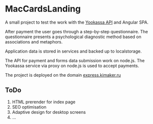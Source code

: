 # MacCardsLanding

A small project to test the work with the [Yookassa API](https://yookassa.ru/developers/api) and Angular SPA.

After payment the user goes through a step-by-step questionnaire. The questionnaire presents a psychological diagnostic method based on associations and metaphors.

Application data is stored in services and backed up to localstorage.

The API for payment and forms data submission work on node.js. The Yookassa service via proxy on node.js is used to accept payments.

The project is deployed on the domain [express.kimaker.ru](http://express.kimaker.ru)


## ToDo

1. HTML prerender for index page
2. SEO optimisation
3. Adaptive design for desktop screens
4. ...
